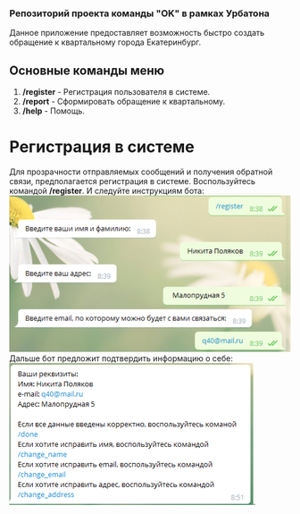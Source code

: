 ### Репозиторий проекта команды "OK" в рамках Урбатона
Данное приложение предоставляет возможность быстро создать обращение к квартальному города Екатеринбург.
## Основные команды меню
1. **/register** - Регистрация пользователя в системе.
2. **/report** - Сформировать обращение к квартальному.
3. **/help** - Помощь.

# Регистрация в системе
Для прозрачности отправляемых сообщений и получения обратной связи, предполагается регистрация в системе.
Воспользуйтесь командой **/register**.
И следуйте инструкциям бота:
![Регистрация в системе](img/reg.png)    
Дальше бот предложит подтвердить информацию о себе:    
![Подтверждение информации](img/regDone.PNG).
